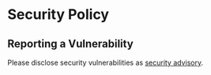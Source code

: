 # Security Policy

## Reporting a Vulnerability

Please disclose security vulnerabilities as
[security advisory](https://github.com/project-oak/oak/security/advisories/new).
